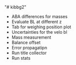 "# kibbg2" 

* ABA differences for masses
* Evaluate BL at different z
* Tab for weighing position plot
* Uncertainties for the velo bl
* Mass measurement
* Balance offset
* Error propagatipn
* Run title collector
* Run stats